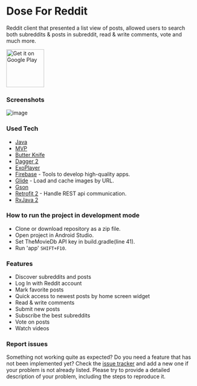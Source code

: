 # Dose For Reddit
Reddit client that presented a list view of posts, allowed users to search both subreddits & posts in subreddit, read & write comments, vote and much more.

<a href='https://play.google.com/store/apps/details?id=com.qartf.doseforreddit'>
<img alt='Get it on Google Play' src='https://play.google.com/intl/en_us/badges/images/generic/en_badge_web_generic.png' width="auto" height="100"/></a>

### Screenshots
![image]()

### Used Tech
* [Java]()
* [MVP]()
* [Butter Knife]()
* [Dagger 2]()
* [ExoPlayer]()
* [Firebase](https://firebase.google.com/docs) - Tools to develop high-quality apps.
* [Glide](https://github.com/bumptech/glide) - Load and cache images by URL.
* [Gson]()
* [Retrofit 2](https://github.com/square/retrofit) - Handle REST api communication.
* [RxJava 2]()

### How to run the project in development mode
* Clone or download repository as a zip file.
* Open project in Android Studio.
* Set TheMovieDb API key in build.gradle(line 41).
* Run 'app' `SHIFT+F10`.

### Features
* Discover subreddits and posts
* Log In with Reddit account
* Mark favorite posts
* Quick access to newest posts by home screen widget
* Read & write comments
* Submit new posts
* Subscribe the best subreddits
* Vote on posts
* Watch videos

### Report issues
Something not working quite as expected? Do you need a feature that has not been implemented yet? Check the [issue tracker](https://github.com/QArtur99/DoseForReddit/issues) and add a new one if your problem is not already listed. Please try to provide a detailed description of your problem, including the steps to reproduce it.
